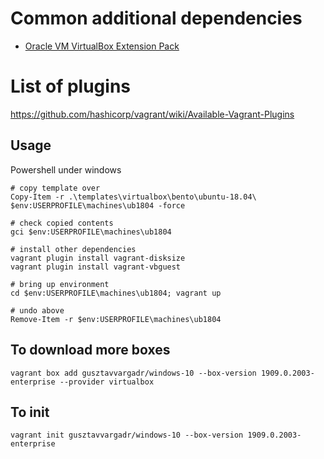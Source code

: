 
# Common additional dependencies 
 - [Oracle VM VirtualBox Extension Pack](https://www.virtualbox.org/wiki/Downloads)

# List of plugins
https://github.com/hashicorp/vagrant/wiki/Available-Vagrant-Plugins

## Usage

Powershell under windows
```
# copy template over
Copy-Item -r .\templates\virtualbox\bento\ubuntu-18.04\ $env:USERPROFILE\machines\ub1804 -force

# check copied contents
gci $env:USERPROFILE\machines\ub1804

# install other dependencies
vagrant plugin install vagrant-disksize
vagrant plugin install vagrant-vbguest

# bring up environment
cd $env:USERPROFILE\machines\ub1804; vagrant up

# undo above
Remove-Item -r $env:USERPROFILE\machines\ub1804
```

## To download more boxes
```
vagrant box add gusztavvargadr/windows-10 --box-version 1909.0.2003-enterprise --provider virtualbox
```

## To init
```
vagrant init gusztavvargadr/windows-10 --box-version 1909.0.2003-enterprise
```

